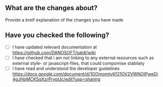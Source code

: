 ## What are the changes about?
Provide a breif explanation of the changes you have made

## Have you checked the following? 
- [ ] I have updated relevant documentation at https://github.com/DANOSOFT/saldi/wiki
- [ ] I have checked that i am not linking to any external resources such as external style- or javascript-files, that could compomise stabilaty
- [ ] I have read and understood the developer guidelines  
      https://docs.google.com/document/d/1GOmomtvKf21OV2VWNOIPweDi4gJHpMCK5qXzrPrypUc/edit?usp=sharing
